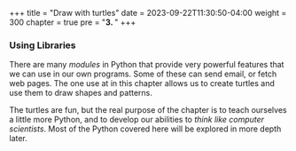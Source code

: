 +++
title = "Draw with turtles"
date = 2023-09-22T11:30:50-04:00
weight = 300
chapter = true
pre = "<b>3. </b>"
+++

### Using Libraries

There are many *modules* in Python that provide very powerful features that we
can use in our own programs.  Some of these can send email, or fetch web pages.
The one use at in this chapter allows us to create turtles and use them
to draw shapes and patterns.

The turtles are fun, but the real purpose of the chapter is to teach ourselves
a little more Python, and to develop our abilities to *think like computer scientists*. Most of the Python covered here will be explored in more depth later.
